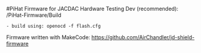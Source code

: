 #PiHat Firmware for JACDAC Hardware Testing 
 Dev (recommended): /PiHat-Firmware/Build
 
	- build using: openocd -f flash.cfg
 Firmware written with MakeCode: https://github.com/AirChandler/jd-shield-firmware

